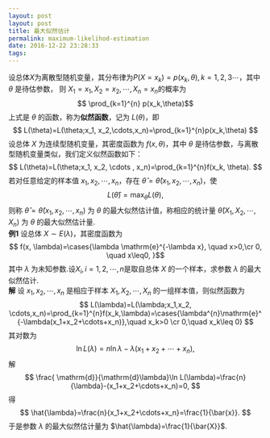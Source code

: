 ```yaml
---
layout: post
layout: post
title: 最大似然估计
permalink: maximum-likelihod-estimation
date: 2016-12-22 23:28:33
tags:
---
```


设总体$X$为离散型随机变量，其分布律为$P(X=x_k)=p(x_k, \theta), k=1,2,3\cdots$，其中 $\theta$ 是待估参数， 则 $X_1=x_1, X_2=x_2, \cdots, X_n=x_n$的概率为
$$ \prod_{k=1}^{n} p(x_k,\theta)$$
上式是 $\theta$ 的函数，称为**似然函数**，记为 $L(\theta)$，即  
$$ L(\theta)=L(\theta;x_1, x_2,\cdots,x_n)=\prod_{k=1}^{n}p(x_k,\theta) $$
设总体 $X$ 为连续型随机变量，其密度函数为 $f(x, \theta)$，其中 $\theta$ 是待估参数，与离散型随机变量类似，我们定义似然函数如下：
$$ L(\theta)=L(\theta;x_1, x_2, \cdots , x_n)=\prod_{k=1}^{n}f(x_k, \theta). $$
若对任意给定的样本值 $x_1, x_2, \cdots , x_n$，存在 $\hat{\theta}=\hat{\theta}(x_1, x_2, \cdots, x_n)$，使
$$ L(\hat{\theta})=\max_{\theta}L(\theta), $$
则称 $\hat{\theta}=\hat{\theta}(x_1, x_2, \cdots , x_n)$ 为 $\theta$ 的最大似然估计值，称相应的统计量 $\hat{\theta}(X_1, X_2, \cdots, X_n)$ 为 $\theta$ 的最大似然估计量.  
**例1**  设总体 $X\sim E(\lambda)$，其密度函数为  
$$ f(x, \lambda)=\cases{\lambda \mathrm{e}^{-\lambda x}, \quad x>0,\cr 0, \quad x\leq0,  }$$
其中 $\lambda$ 为未知参数.设$X_i,i=1,2,\cdots,n$是取自总体 $X$ 的一个样本，求参数 $\lambda$ 的最大似然估计.  
**解** 设 $x_1,x_2,\cdots,x_n$ 是相应于样本 $X_1, X_2, \cdots, X_n$ 的一组样本值，则似然函数为  
$$ L(\lambda)=L(\lambda;x_1,x_2, \cdots,x_n)=\prod_{k=1}^{n}f(x_k,\lambda)=\cases{\lambda^{n}\mathrm{e}^{-\lambda(x_1+x_2+\cdots+x_n)},\quad x_k>0 \cr 0,\quad x_k\leq 0} $$
其对数为
$$ \ln L(\lambda)=n\ln\lambda-\lambda(x_1+x_2+\cdots+x_n), $$
解
$$ \frac{ \mathrm{d}}{\mathrm{d}\lambda}\ln L(\lambda)=\frac{n}{\lambda}-(x_1+x_2+\cdots+x_n)=0, $$
得
$$ \hat{\lambda}=\frac{n}{x_1+x_2+\cdots+x_n}=\frac{1}{\bar{x}}. $$
于是参数 $\lambda$ 的最大似然估计量为 $\hat{\lambda}=\frac{1}{\bar{X}}$.
